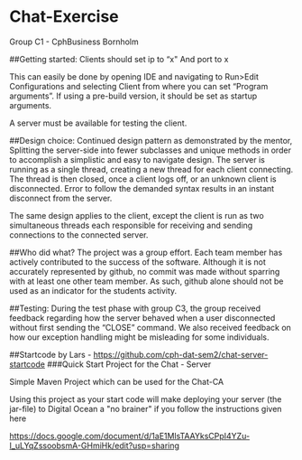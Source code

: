 # Chat-Exercise
Group C1 - CphBusiness
Bornholm


##Getting started:
Clients should set ip to “x"
And port to x

This can easily be done by opening IDE and navigating to Run>Edit Configurations and selecting Client from where you can set “Program arguments”.
If using a pre-build version, it should be set as startup arguments.

A server must be available for testing the client.


##Design choice:
Continued design pattern as demonstrated by the mentor, 
Splitting the server-side into fewer subclasses and unique methods in order to accomplish a simplistic and easy to navigate design.
The server is running as a single thread, creating a new thread for each client connecting. 
The thread is then closed, once a client logs off, or an unknown client is disconnected.
Error to follow the demanded syntax results in an instant disconnect from the server.

The same design applies to the client, except the client is run as two simultaneous threads each responsible for receiving and sending connections to the connected server.


##Who did what?
The project was a group effort.
Each team member has actively contributed to the success of the software.
Although it is not accurately represented by github, no commit was made without sparring with at least one other team member.
As such, github alone should not be used as an indicator for the students activity. 


##Testing:
During the test phase with group C3, the group received feedback regarding how the server behaved when a user disconnected without first sending the “CLOSE” command.
We also received feedback on how our exception handling might be misleading for some individuals.

##Startcode by Lars - 
https://github.com/cph-dat-sem2/chat-server-startcode
###Quick Start Project for the Chat - Server

Simple Maven Project which can be used for the Chat-CA 

Using this project as your start code will make deploying your server (the jar-file) to Digital Ocean a "no brainer" if you follow the instructions given here

https://docs.google.com/document/d/1aE1MlsTAAYksCPpI4YZu-I_uLYqZssoobsmA-GHmiHk/edit?usp=sharing 

